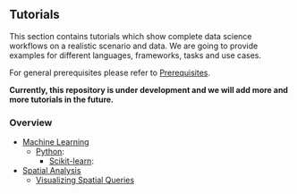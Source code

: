 ## Tutorials
This section contains tutorials which show complete data science workflows on a realistic scenario and data. We are going to provide examples for different languages, frameworks, tasks and use cases.

For general prerequisites please refer to [Prerequisites](../README.md).

**Currently, this repository is under development and we will add more and more tutorials in the future.**

### Overview

* [Machine Learning]()
  * [Python](python):
    * [Scikit-learn](python/scikit-learn):
* [Spatial Analysis](spatial-analysis)
  * [Visualizing Spatial Queries](spatial-analysis/visualizing_spatial_queries)
